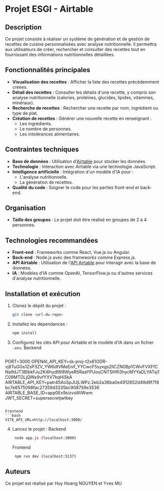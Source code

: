 # Projet ESGI - Airtable

## Description
Ce projet consiste à réaliser un système de génération et de gestion de recettes de cuisine personnalisées avec analyse nutritionnelle. Il permettra aux utilisateurs de créer, rechercher et consulter des recettes tout en fournissant des informations nutritionnelles détaillées.

## Fonctionnalités principales
- **Visualisation des recettes** : Afficher la liste des recettes précédemment créées.
- **Détail des recettes** : Consulter les détails d'une recette, y compris son analyse nutritionnelle (calories, protéines, glucides, lipides, vitamines, minéraux).
- **Recherche de recettes** : Rechercher une recette par nom, ingrédient ou type de plat.
- **Création de recettes** : Générer une nouvelle recette en renseignant :
  - Les ingrédients.
  - Le nombre de personnes.
  - Les intolérances alimentaires.

## Contraintes techniques
- **Base de données** : Utilisation d'[Airtable](https://airtable.com/) pour stocker les données.
- **Technologie** : Interaction avec Airtable via une technologie JavaScript.
- **Intelligence artificielle** : Intégration d'un modèle d'IA pour :
  - L'analyse nutritionnelle.
  - La génération de recettes.
- **Qualité du code** : Soigner le code pour les parties front-end et back-end.

## Organisation
- **Taille des groupes** : Le projet doit être réalisé en groupes de 2 à 4 personnes.

## Technologies recommandées
- **Front-end** : Frameworks comme React, Vue.js ou Angular.
- **Back-end** : Node.js avec des frameworks comme Express.js.
- **API Airtable** : Utilisation de l'[API Airtable](https://airtable.com/api) pour interagir avec la base de données.
- **IA** : Modèles d'IA comme OpenAI, TensorFlow.js ou d'autres services d'analyse nutritionnelle.

## Installation et exécution
1. Clonez le dépôt du projet :
   ```bash
   git clone <url-du-repo>
   ```
2. Installez les dépendances :
   ```bash
   npm install
   ```
3. Configurez les clés API pour Airtable et le modèle d'IA dans un fichier `.env`.
   Backend
   ```bash
  PORT=3000
  OPENAI_API_KEY=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
  AIRTABLE_API_KEY=patr4SAoSpJUjLWPz.2eb2a36ba0e4912852d49d9f7f8bc7e6575098fac27359d3335bc908759e3536
  AIRTABLE_BASE_ID=app0Ex9sizvsWiWwm
  JWT_SECRET=supersecretjwtkey
   ```

   Frontend
   ```bash
   VITE_API_URL=http://localhost:3000/
   ```


4. Lancez le projet :
    Backend
   ```bash
    node app.js (localhost:3000)
   ```

    Frontend
   ```bash
    npm run dev (localhost:5137)
   ```


## Auteurs
Ce projet est réalisé par Huy Hoang NGUYEN et Yves MU

